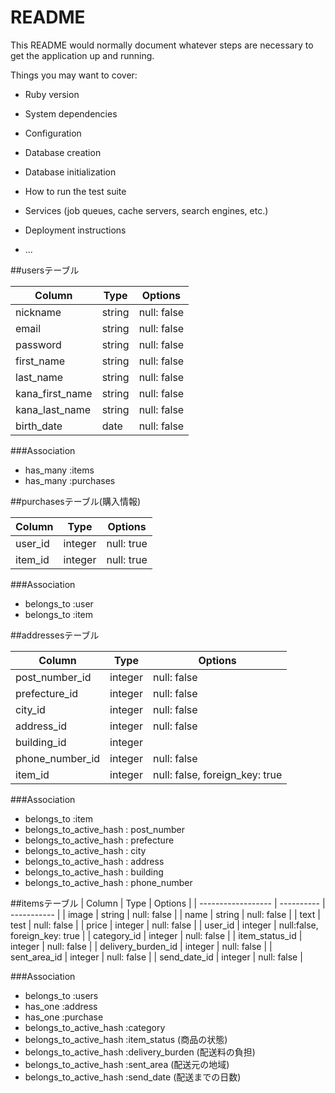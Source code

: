 # README

This README would normally document whatever steps are necessary to get the
application up and running.

Things you may want to cover:

* Ruby version

* System dependencies

* Configuration

* Database creation

* Database initialization

* How to run the test suite

* Services (job queues, cache servers, search engines, etc.)

* Deployment instructions

* ...

##usersテーブル

| Column          | Type   | Options     |
| --------------- | ------ | ----------- |
| nickname        | string | null: false |
| email           | string | null: false |
| password        | string | null: false |
| first_name      | string | null: false |
| last_name       | string | null: false |
| kana_first_name | string | null: false |
| kana_last_name  | string | null: false |
| birth_date      | date   | null: false |

###Association

- has_many :items
- has_many :purchases

##purchasesテーブル(購入情報)

| Column      | Type    | Options    |
| ----------- | ------- | ---------- |
| user_id     | integer | null: true |
| item_id     | integer | null: true |

###Association

- belongs_to :user
- belongs_to :item

##addressesテーブル

| Column        | Type    | Options     |
| ------------- | ------- | ----------- |
| post_number_id   | integer  | null: false |
| prefecture_id    | integer  | null: false |
| city_id          | integer  | null: false |
| address_id       | integer  | null: false |
| building_id      | integer  |             |
| phone_number_id  | integer  | null: false |
| item_id       | integer | null: false, foreign_key: true |

###Association

- belongs_to :item
- belongs_to_active_hash : post_number
- belongs_to_active_hash : prefecture
- belongs_to_active_hash : city
- belongs_to_active_hash : address
- belongs_to_active_hash : building
- belongs_to_active_hash : phone_number



##itemsテーブル
| Column             | Type       | Options     |
| ------------------ | ---------- | ----------- |
| image              | string     | null: false |
| name               | string     | null: false |
| text               | test       | null: false |
| price              | integer    | null: false |
| user_id            | integer    | null:false, foreign_key: true |
| category_id        | integer    | null: false |
| item_status_id     | integer    | null: false |
| delivery_burden_id | integer    | null: false |
| sent_area_id       | integer    | null: false |
| send_date_id       | integer    | null: false |

###Association

- belongs_to :users
- has_one :address
- has_one :purchase
- belongs_to_active_hash :category
- belongs_to_active_hash :item_status (商品の状態)
- belongs_to_active_hash :delivery_burden (配送料の負担)
- belongs_to_active_hash :sent_area (配送元の地域)
- belongs_to_active_hash :send_date (配送までの日数)













